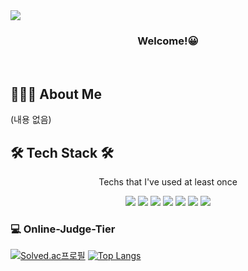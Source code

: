 <img src="https://capsule-render.vercel.app/api?type=waving&color=timeGradient&height=300&section=header&text=Zizi's%20GitHub&fontSize=90" />

<h3 align="center">Welcome!😀 </h3><br>

<h2 align="leading">💁🏻‍♀️ About Me</h2>
<p align="leading"> (내용 없음) </p>


<h2 align="leading">🛠️ Tech Stack 🛠️</h2>
<p align="center"> Techs that I've used at least once </p>

<p align="center">
<img src="https://img.shields.io/badge/C-A8B9CC?style=flat-square&logo=C&logoColor=white"/></a>
<img src="https://img.shields.io/badge/C++-00599C?style=flat-square&logo=C++&logoColor=white"/></a>
<img src="https://img.shields.io/badge/Java-F7DF1E?style=flat-square&logo=Java&logoColor=white"/></a>
<img src="https://img.shields.io/badge/Python-3766AB?style=flat-square&logo=Python&logoColor=white"/></a>
<img src="https://img.shields.io/badge/Swift-F05138?style=flat-square&logo=Swift&logoColor=white"/></a>
<img src="https://img.shields.io/badge/Xcode-147EFB?style=flat-square&logo=Xcode&logoColor=white"/></a>
<img src="https://img.shields.io/badge/MySQL-4479A1?style=flat-square&logo=MySQL&logoColor=white"/></a>
</p>

<h3 align="leading">💻 Online-Judge-Tier</h3>

[![Solved.ac프로필](http://mazassumnida.wtf/api/v2/generate_badge?boj=rlarjsdn3)](https://solved.ac/rlarjsdn3) [![Top Langs](https://github-readme-stats.vercel.app/api/top-langs/?username=rlarjsdn3&layout=compact)](https://github.com/anuraghazra/github-readme-stats)

